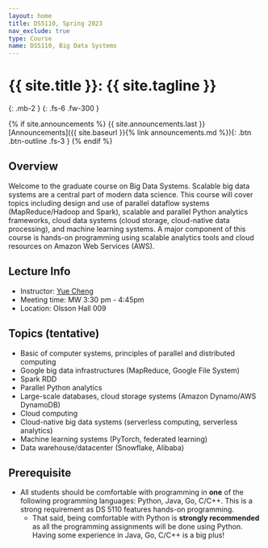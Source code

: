 ```yaml
---
layout: home
title: DS5110, Spring 2023
nav_exclude: true
type: Course
name: DS5110, Big Data Systems
---
```


# {{ site.title }}: {{ site.tagline }}
{: .mb-2 }
{: .fs-6 .fw-300 }

{% if site.announcements %}
{{ site.announcements.last }}
 [Announcements]({{ site.baseurl }}{% link announcements.md %}){: .btn .btn-outline .fs-3 }
{% endif %}


## Overview

Welcome to the graduate course on Big Data Systems.  Scalable big
data systems are a central part of modern data science.  This course
will cover topics including design and use of parallel dataflow
systems (MapReduce/Hadoop and Spark), scalable and parallel Python
analytics frameworks, cloud data systems (cloud storage, cloud-native
data processing), and machine learning systems. A major component of
this course is hands-on programming using scalable analytics tools
and cloud resources on Amazon Web Services (AWS).


## Lecture Info

* Instructor: [Yue Cheng](https://tddg.github.io)
* Meeting time: MW 3:30 pm - 4:45pm
* Location: Olsson Hall 009


## Topics (tentative)

* Basic of computer systems, principles of parallel and distributed computing
* Google big data infrastructures (MapReduce, Google File System)
* Spark RDD
* Parallel Python analytics
* Large-scale databases, cloud storage systems (Amazon Dynamo/AWS DynamoDB)
* Cloud computing
* Cloud-native big data systems (serverless computing, serverless analytics)
* Machine learning systems (PyTorch, federated learning)
* Data warehouse/datacenter (Snowflake, Alibaba)


## Prerequisite

* All students should be comfortable with programming in **one** of the following programming languages: Python, Java, Go, C/C++. This is a strong requirement as DS 5110 features hands-on programming.
	* That said, being comfortable with Python is **strongly recommended** as all the programming assignments will be done using Python. Having some experience in Java, Go, C/C++ is a big plus!
